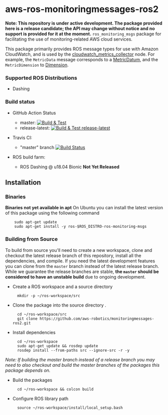 # aws-ros-monitoringmessages-ros2
**Note: This repository is under active development. The package provided here is a release candidate; the API may change without notice and no support is provided for it at the moment.**
`ros_monitoring_msgs` package for facilitating the use of monitoring-related AWS cloud services.

This package primarily provides ROS message types for use with Amazon CloudWatch, and is used by the [cloudwatch_metrics_collector](https://github.com/aws-robotics/cloudwatchmetrics-ros2) node. 
For example, the `MetricData` message corresponds to a [MetricDatum](https://docs.aws.amazon.com/AmazonCloudWatch/latest/APIReference/API_MetricDatum.html), and the `MetricDimension` to [Dimension](https://docs.aws.amazon.com/AmazonCloudWatch/latest/APIReference/API_Dimension.html). 

### Supported ROS Distributions
* Dashing 

### Build status
* GitHub Action Status
     * master: [![Build & Test](https://github.com/aws-robotics/monitoringmessages-ros2/workflows/Build%20&%20Test/badge.svg?branch=master&event=schedule)](https://github.com/aws-robotics/monitoringmessages-ros2/actions?query=workflow%3A"Build+%26+Test"+event%3Aschedule)
     * release-latest: [![Build & Test release-latest](https://github.com/aws-robotics/monitoringmessages-ros2/workflows/Build%20&%20Test%20release-latest/badge.svg?branch=master&event=schedule)](https://github.com/aws-robotics/monitoringmessages-ros2/actions?query=workflow%3A"Build+%26+Test+release-latest"+event%3Aschedule)


* Travis CI:
    * "master" branch [![Build Status](https://travis-ci.org/aws-robotics/monitoringmessages-ros2.svg?branch=master)](https://travis-ci.org/aws-robotics/monitoringmessages-ros2/branches)
* ROS build farm:
    * ROS Dashing @ u18.04 Bionic **Not Yet Released**

## Installation

### Binaries
**Binaries not yet available in apt**
On Ubuntu you can install the latest version of this package using the following command

        sudo apt-get update
        sudo apt-get install -y ros-$ROS_DISTRO-ros-monitoring-msgs

### Building from Source

To build from source you'll need to create a new workspace, clone and checkout the latest release branch of this repository, install all the dependencies, and compile. If you need the latest development features you can clone from the `master` branch instead of the latest release branch. While we guarantee the release branches are stable, __the `master` should be considered to have an unstable build__ due to ongoing development. 

- Create a ROS workspace and a source directory

        mkdir -p ~/ros-workspace/src

- Clone the package into the source directory . 

        cd ~/ros-workspace/src
        git clone https://github.com/aws-robotics/monitoringmessages-ros2.git

- Install dependencies

        cd ~/ros-workspace 
        sudo apt-get update && rosdep update
        rosdep install --from-paths src --ignore-src -r -y
        
_Note: If building the master branch instead of a release branch you may need to also checkout and build the master branches of the packages this package depends on._

- Build the packages

        cd ~/ros-workspace && colcon build

- Configure ROS library path

        source ~/ros-workspace/install/local_setup.bash

